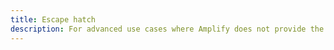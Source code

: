 ```yaml
---
title: Escape hatch
description: For advanced use cases where Amplify does not provide the functionality, you can retrieve the escape hatch to access the AWSPinpoint instance.
---
```


<inline-fragment platform="ios" src="~/lib/analytics/fragments/ios/escapehatch.md"></inline-fragment>
<inline-fragment platform="android" src="~/lib/analytics/fragments/android/escapehatch.md"></inline-fragment>
<inline-fragment platform="flutter" src="~/lib/analytics/fragments/flutter/escapehatch.md"></inline-fragment>
